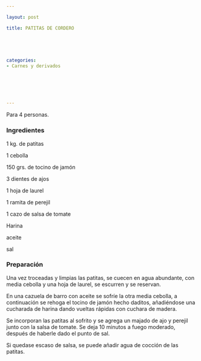 ```yaml
---

layout: post

title: PATITAS DE CORDERO





categories:
- Carnes y derivados






---
```


Para 4 personas.

<h3>Ingredientes</h3>

1 kg. de patitas

1 cebolla

150 grs. de tocino de jamón

3 dientes de ajos

1 hoja de laurel

1 ramita de perejil

1 cazo de salsa de tomate

Harina

aceite

sal

<h3>Preparación</h3>

Una vez troceadas y limpias las patitas, se cuecen en agua abundante, con media cebolla y una hoja de laurel, se escurren y se reservan.

En una cazuela de barro con aceite se sofríe la otra media cebolla, a continuación se rehoga el tocino de jamón hecho daditos, añadiéndose una cucharada de harina dando vueltas rápidas con cuchara de madera.

Se incorporan las patitas al sofrito y se agrega un majado de ajo y perejil junto con la salsa de tomate. Se deja 10 minutos a fuego moderado, después de haberle dado el punto de sal.

Si quedase escaso de salsa, se puede añadir agua de cocción de las patitas.